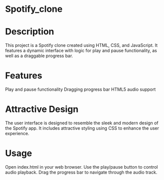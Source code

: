 # Spotify_clone
# Description
This project is a Spotify clone created using HTML, CSS, and JavaScript. It features a dynamic interface with logic for play and pause functionality, as well as a draggable progress bar.

# Features
Play and pause functionality
Dragging progress bar
HTML5 audio support

# Attractive Design
The user interface is designed to resemble the sleek and modern design of the Spotify app. It includes attractive styling using CSS to enhance the user experience.

# Usage
Open index.html in your web browser.
Use the play/pause button to control audio playback.
Drag the progress bar to navigate through the audio track.
